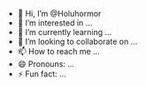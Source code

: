 - 👋 Hi, I’m @Holuhormor
- 👀 I’m interested in ...
- 🌱 I’m currently learning ...
- 💞️ I’m looking to collaborate on ...
- 📫 How to reach me ...
- 😄 Pronouns: ...
- ⚡ Fun fact: ...

<!---
Holuhormor/Holuhormor is a ✨ special ✨ repository because its `README.md` (this file) appears on your GitHub profile.
You can click the Preview link to take a look at your changes.
--->
